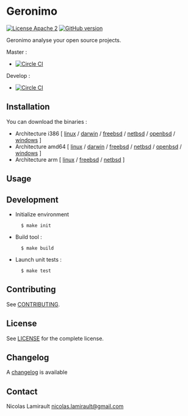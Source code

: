# Geronimo

[![License Apache 2][badge-license]](LICENSE)
[![GitHub version](https://badge.fury.io/gh/nlamirault%2Fgeronimo.svg)](https://badge.fury.io/gh/nlamirault%2Fgeronimo)

Geronimo analyse your open source projects.

Master :
* [![Circle CI](https://circleci.com/gh/nlamirault/geronimo/tree/master.svg?style=svg)](https://circleci.com/gh/nlamirault/geronimo/tree/master)

Develop :
* [![Circle CI](https://circleci.com/gh/nlamirault/geronimo/tree/develop.svg?style=svg)](https://circleci.com/gh/nlamirault/geronimo/tree/develop)



## Installation

You can download the binaries :

* Architecture i386 [ [linux](https://bintray.com/artifact/download/nlamirault/oss/geronimo_linux_386) / [darwin](https://bintray.com/artifact/download/nlamirault/oss/geronimo_darwin_386) / [freebsd](https://bintray.com/artifact/download/nlamirault/oss/geronimo_freebsd_386) / [netbsd](https://bintray.com/artifact/download/nlamirault/oss/geronimo_netbsd_386) / [openbsd](https://bintray.com/artifact/download/nlamirault/oss/geronimo_openbsd_386) / [windows](https://bintray.com/artifact/download/nlamirault/oss/geronimo_windows_386.exe) ]
* Architecture amd64 [ [linux](https://bintray.com/artifact/download/nlamirault/oss/geronimo_linux_amd64) / [darwin](https://bintray.com/artifact/download/nlamirault/oss/geronimo_darwin_amd64) / [freebsd](https://bintray.com/artifact/download/nlamirault/oss/geronimo_freebsd_amd64) / [netbsd](https://bintray.com/artifact/download/nlamirault/oss/geronimo_netbsd_amd64) / [openbsd](https://bintray.com/artifact/download/nlamirault/oss/geronimo_openbsd_amd64) / [windows](https://bintray.com/artifact/download/nlamirault/oss/geronimo_windows_amd64.exe) ]
* Architecture arm [ [linux](https://bintray.com/artifact/download/nlamirault/oss/geronimo_linux_arm) / [freebsd](https://bintray.com/artifact/download/nlamirault/oss/geronimo_freebsd_arm) / [netbsd](https://bintray.com/artifact/download/nlamirault/oss/geronimo_netbsd_arm) ]


## Usage


## Development

* Initialize environment

        $ make init

* Build tool :

        $ make build

* Launch unit tests :

        $ make test

## Contributing

See [CONTRIBUTING](CONTRIBUTING.md).


## License

See [LICENSE](LICENSE) for the complete license.


## Changelog

A [changelog](ChangeLog.md) is available


## Contact

Nicolas Lamirault <nicolas.lamirault@gmail.com>


[badge-license]: https://img.shields.io/badge/license-Apache2-green.svg?style=flat
